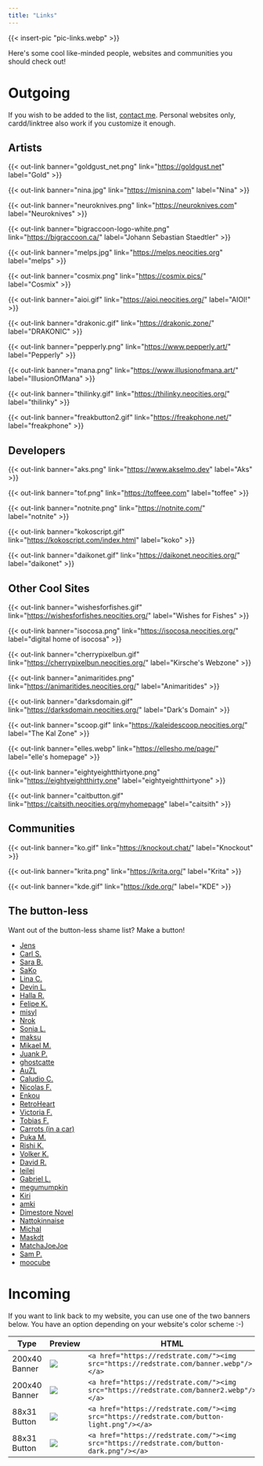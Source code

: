 ```yaml
---
title: "Links"
---
```


{{< insert-pic "pic-links.webp" >}}

Here's some cool like-minded people, websites and communities you should check out!

# Outgoing

If you wish to be added to the list, [contact me](/contact). Personal websites only, cardd/linktree also work if you customize it enough.

## Artists

{{< out-link banner="goldgust_net.png" link="https://goldgust.net" label="Gold" >}}

{{< out-link banner="nina.jpg" link="https://misnina.com" label="Nina" >}}

{{< out-link banner="neuroknives.png" link="https://neuroknives.com" label="Neuroknives" >}}

{{< out-link banner="bigraccoon-logo-white.png" link="https://bigraccoon.ca/" label="Johann Sebastian Staedtler" >}}

{{< out-link banner="melps.jpg" link="https://melps.neocities.org" label="melps" >}}

{{< out-link banner="cosmix.png" link="https://cosmix.pics/" label="Cosmix" >}}

{{< out-link banner="aioi.gif" link="https://aioi.neocities.org/" label="AIOI!" >}}

{{< out-link banner="drakonic.gif" link="https://drakonic.zone/" label="DRAKONIC" >}}

{{< out-link banner="pepperly.png" link="https://www.pepperly.art/" label="Pepperly" >}}

{{< out-link banner="mana.png" link="https://www.illusionofmana.art/" label="IllusionOfMana" >}}

{{< out-link banner="thilinky.gif" link="https://thilinky.neocities.org/" label="thilinky" >}}

{{< out-link banner="freakbutton2.gif" link="https://freakphone.net/" label="freakphone" >}}

## Developers

{{< out-link banner="aks.png" link="https://www.akselmo.dev" label="Aks" >}}

{{< out-link banner="tof.png" link="https://toffeee.com" label="toffee" >}}

{{< out-link banner="notnite.png" link="https://notnite.com/" label="notnite" >}}

{{< out-link banner="kokoscript.gif" link="https://kokoscript.com/index.html" label="koko" >}}

{{< out-link banner="daikonet.gif" link="https://daikonet.neocities.org/" label="daikonet" >}}

## Other Cool Sites

{{< out-link banner="wishesforfishes.gif" link="https://wishesforfishes.neocities.org/" label="Wishes for Fishes" >}}

{{< out-link banner="isocosa.png" link="https://isocosa.neocities.org/" label="digital home of isocosa" >}}

{{< out-link banner="cherrypixelbun.gif" link="https://cherrypixelbun.neocities.org/" label="Kirsche's Webzone" >}}

{{< out-link banner="animaritides.png" link="https://animaritides.neocities.org/" label="Animaritides" >}}

{{< out-link banner="darksdomain.gif" link="https://darksdomain.neocities.org/" label="Dark's Domain" >}}

{{< out-link banner="scoop.gif" link="https://kaleidescoop.neocities.org/" label="The Kal Zone" >}}

{{< out-link banner="elles.webp" link="https://ellesho.me/page/" label="elle's homepage" >}}

{{< out-link banner="eightyeightthirtyone.png" link="https://eightyeightthirty.one" label="eightyeightthirtyone" >}}

{{< out-link banner="caitbutton.gif" link="https://caitsith.neocities.org/myhomepage" label="caitsith" >}}

## Communities

{{< out-link banner="ko.gif" link="https://knockout.chat/" label="Knockout" >}}

{{< out-link banner="krita.png" link="https://krita.org/" label="Krita" >}}

{{< out-link banner="kde.gif" link="https://kde.org/" label="KDE" >}}

## The button-less

Want out of the button-less shame list? Make a button!

* [Jens](https://neon.moe/)
* [Carl S.](https://carlschwan.eu/)
* [Sara B.](https://sarahduck.ca/)
* [SaKo](https://sako.neocities.org/)
* [Lina C.](https://udomyon.com/)
* [Devin L.](https://espi.dev/)
* [Halla R.](https://valdyas.org/fading/)
* [Felipe K.](https://ffkkinos.com/)
* [misyl](https://froggi.es/)
* [Nrok](https://nrok.carrd.co/)
* [Sonia L.](http://fyredrake.net/)
* [maksu](https://maksu.codeberg.page/)
* [Mikael M.](https://molentum.me/)
* [Juank P.](https://juankprada.net/)
* [ghostcatte](https://ghostcatte.art/)
* [AuZL](https://blog.au27.net/)
* [Caludio C.](https://claudiocambra.com/)
* [Nicolas F.](https://nicolasfella.de/)
* [Enkou](https://oolongnoon.carrd.co/)
* [RetroHeart](https://retroheart.net/)
* [Victoria F.](https://hackerbots.net/)
* [Tobias F.](https://tobiasfella.de/)
* [Carrots (in a car)](https://carrotsinacar.carrd.co/)
* [Puka M.](https://puka-muriska.neocities.org/)
* [Rishi K.](https://rishikumar.dev/)
* [Volker K.](https://volkerkrause.eu/)
* [David R.](https://www.davidrevoy.com/)
* [leilei](https://lei-lei.neocities.org/)
* [Gabriel L.](https://www.tiopalada.art/)
* [megumumpkin](https://megumumpkin.github.io/)
* [Kiri](https://expiredpopsicle.com/)
* [amki](https://amkitakk.com/)
* [Dimestore Novel](https://dimestore.fun/)
* [Nattokinnaise](https://natto.neocities.org/)
* [Michal](https://onelastsketch.wordpress.com/)
* [Maskdt](https://darkandstormyart.com/)
* [MatchaJoeJoe](https://matchajoejoe.games/)
* [Sam P.](https://sam.pavot.ca/)
* [moocube](https://www.mooncube.space/)

# Incoming

If you want to link back to my website, you can use one of the two banners
below. You have an option depending on your website's color scheme :-)

| Type | Preview | HTML |
| -----|---------|--------|
| 200x40 Banner | ![](/banner.webp) | ```<a href="https://redstrate.com/"><img src="https://redstrate.com/banner.webp"/></a>``` |
| 200x40 Banner | ![](/banner2.webp) | ```<a href="https://redstrate.com/"><img src="https://redstrate.com/banner2.webp"/></a>``` |
| 88x31 Button | ![](/button-light.png) | ```<a href="https://redstrate.com/"><img src="https://redstrate.com/button-light.png"/></a>``` |
| 88x31 Button |![](/button-dark.png) | ```<a href="https://redstrate.com/"><img src="https://redstrate.com/button-dark.png"/></a>``` |

